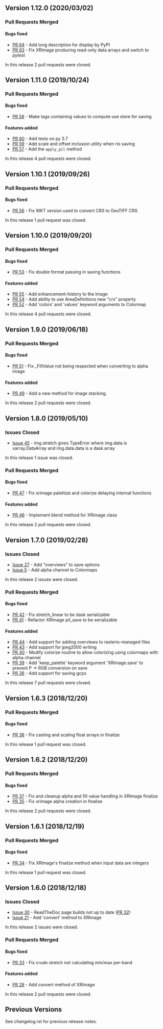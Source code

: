 ## Version 1.12.0 (2020/03/02)

### Pull Requests Merged

#### Bugs fixed

* [PR 64](https://github.com/pytroll/trollimage/pull/64) - Add long description for display by PyPI
* [PR 63](https://github.com/pytroll/trollimage/pull/63) - Fix XRImage producing read-only data arrays and switch to pytest

In this release 2 pull requests were closed.

## Version 1.11.0 (2019/10/24)

### Pull Requests Merged

#### Bugs fixed

* [PR 58](https://github.com/pytroll/trollimage/pull/58) - Make tags containing values to compute use store for saving

#### Features added

* [PR 60](https://github.com/pytroll/trollimage/pull/60) - Add tests on py 3.7
* [PR 59](https://github.com/pytroll/trollimage/pull/59) - Add scale and offset inclusion utility when rio saving
* [PR 57](https://github.com/pytroll/trollimage/pull/57) - Add the `apply_pil` method

In this release 4 pull requests were closed.


## Version 1.10.1 (2019/09/26)

### Pull Requests Merged

#### Bugs fixed

* [PR 56](https://github.com/pytroll/trollimage/pull/56) - Fix WKT version used to convert CRS to GeoTIFF CRS

In this release 1 pull request was closed.


## Version 1.10.0 (2019/09/20)

### Pull Requests Merged

#### Bugs fixed

* [PR 53](https://github.com/pytroll/trollimage/pull/53) - Fix double format passing in saving functions

#### Features added

* [PR 55](https://github.com/pytroll/trollimage/pull/55) - Add enhancement-history to the image
* [PR 54](https://github.com/pytroll/trollimage/pull/54) - Add ability to use AreaDefinitions new "crs" property
* [PR 52](https://github.com/pytroll/trollimage/pull/52) - Add 'colors' and 'values' keyword arguments to Colormap

In this release 4 pull requests were closed.


## Version 1.9.0 (2019/06/18)

### Pull Requests Merged

#### Bugs fixed

* [PR 51](https://github.com/pytroll/trollimage/pull/51) - Fix _FillValue not being respected when converting to alpha image

#### Features added

* [PR 49](https://github.com/pytroll/trollimage/pull/49) - Add a new method for image stacking.

In this release 2 pull requests were closed.


## Version 1.8.0 (2019/05/10)

### Issues Closed

* [Issue 45](https://github.com/pytroll/trollimage/issues/45) - img.stretch gives TypeError where img.data is xarray.DataArray and img.data.data is a dask.array

In this release 1 issue was closed.

### Pull Requests Merged

#### Bugs fixed

* [PR 47](https://github.com/pytroll/trollimage/pull/47) - Fix xrimage palettize and colorize delaying internal functions

#### Features added

* [PR 46](https://github.com/pytroll/trollimage/pull/46) - Implement blend method for XRImage class

In this release 2 pull requests were closed.


## Version 1.7.0 (2019/02/28)

### Issues Closed

* [Issue 27](https://github.com/pytroll/trollimage/issues/27) - Add "overviews" to save options
* [Issue 5](https://github.com/pytroll/trollimage/issues/5) - Add alpha channel to Colormaps

In this release 2 issues were closed.

### Pull Requests Merged

#### Bugs fixed

* [PR 42](https://github.com/pytroll/trollimage/pull/42) - Fix stretch_linear to be dask serializable
* [PR 41](https://github.com/pytroll/trollimage/pull/41) - Refactor XRImage pil_save to be serializable

#### Features added

* [PR 44](https://github.com/pytroll/trollimage/pull/44) - Add support for adding overviews to rasterio-managed files
* [PR 43](https://github.com/pytroll/trollimage/pull/43) - Add support for jpeg2000 writing
* [PR 40](https://github.com/pytroll/trollimage/pull/40) - Modify colorize routine to allow colorizing using colormaps with alpha channel
* [PR 39](https://github.com/pytroll/trollimage/pull/39) - Add 'keep_palette' keyword argument 'XRImage.save' to prevent P -> RGB conversion on save
* [PR 36](https://github.com/pytroll/trollimage/pull/36) - Add support for saving gcps

In this release 7 pull requests were closed.


## Version 1.6.3 (2018/12/20)

### Pull Requests Merged

#### Bugs fixed

* [PR 38](https://github.com/pytroll/trollimage/pull/38) - Fix casting and scaling float arrays in finalize

In this release 1 pull request was closed.


## Version 1.6.2 (2018/12/20)

### Pull Requests Merged

#### Bugs fixed

* [PR 37](https://github.com/pytroll/trollimage/pull/37) - Fix and cleanup alpha and fill value handling in XRImage finalize
* [PR 35](https://github.com/pytroll/trollimage/pull/35) - Fix xrimage alpha creation in finalize

In this release 2 pull requests were closed.


## Version 1.6.1 (2018/12/19)

### Pull Requests Merged

#### Bugs fixed

* [PR 34](https://github.com/pytroll/trollimage/pull/34) - Fix XRImage's finalize method when input data are integers

In this release 1 pull request was closed.


## Version 1.6.0 (2018/12/18)

### Issues Closed

* [Issue 30](https://github.com/pytroll/trollimage/issues/30) - ReadTheDoc page builds not up to date ([PR 32](https://github.com/pytroll/trollimage/pull/32))
* [Issue 21](https://github.com/pytroll/trollimage/issues/21) - Add 'convert' method to XRImage

In this release 2 issues were closed.

### Pull Requests Merged

#### Bugs fixed

* [PR 33](https://github.com/pytroll/trollimage/pull/33) - Fix crude stretch not calculating min/max per-band

#### Features added

* [PR 28](https://github.com/pytroll/trollimage/pull/28) - Add convert method of XRImage

In this release 2 pull requests were closed.

## Previous Versions

See changelog.rst for previous release notes.

